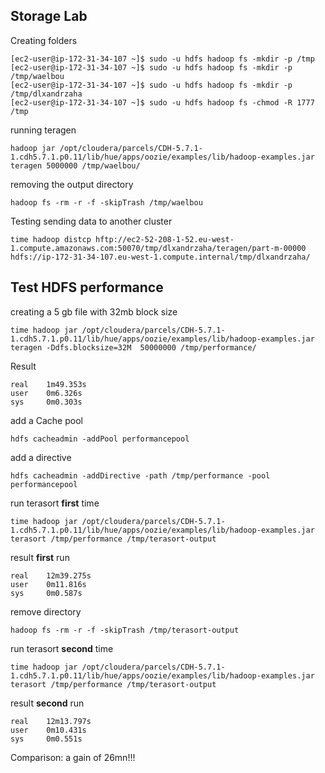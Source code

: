 ## Storage Lab   

Creating folders

	[ec2-user@ip-172-31-34-107 ~]$ sudo -u hdfs hadoop fs -mkdir -p /tmp
	[ec2-user@ip-172-31-34-107 ~]$ sudo -u hdfs hadoop fs -mkdir -p /tmp/waelbou
	[ec2-user@ip-172-31-34-107 ~]$ sudo -u hdfs hadoop fs -mkdir -p /tmp/dlxandrzaha
	[ec2-user@ip-172-31-34-107 ~]$ sudo -u hdfs hadoop fs -chmod -R 1777 /tmp

running teragen 

	hadoop jar /opt/cloudera/parcels/CDH-5.7.1-1.cdh5.7.1.p0.11/lib/hue/apps/oozie/examples/lib/hadoop-examples.jar teragen 5000000 /tmp/waelbou/

removing the output directory

	hadoop fs -rm -r -f -skipTrash /tmp/waelbou

Testing sending data to another cluster

	time hadoop distcp hftp://ec2-52-208-1-52.eu-west-1.compute.amazonaws.com:50070/tmp/dlxandrzaha/teragen/part-m-00000 hdfs://ip-172-31-34-107.eu-west-1.compute.internal/tmp/dlxandrzaha/

## Test HDFS performance

creating a 5 gb file with 32mb block size

	time hadoop jar /opt/cloudera/parcels/CDH-5.7.1-1.cdh5.7.1.p0.11/lib/hue/apps/oozie/examples/lib/hadoop-examples.jar teragen -Ddfs.blocksize=32M  50000000 /tmp/performance/


Result

	real	1m49.353s
	user	0m6.326s
	sys 	0m0.303s


add a Cache pool

	hdfs cacheadmin -addPool performancepool

add a directive 

	hdfs cacheadmin -addDirective -path /tmp/performance -pool performancepool


run terasort **first** time 

	time hadoop jar /opt/cloudera/parcels/CDH-5.7.1-1.cdh5.7.1.p0.11/lib/hue/apps/oozie/examples/lib/hadoop-examples.jar terasort /tmp/performance /tmp/terasort-output

result **first** run

	real    12m39.275s
	user    0m11.816s
	sys     0m0.587s

remove directory

	hadoop fs -rm -r -f -skipTrash /tmp/terasort-output

run terasort **second** time 

	time hadoop jar /opt/cloudera/parcels/CDH-5.7.1-1.cdh5.7.1.p0.11/lib/hue/apps/oozie/examples/lib/hadoop-examples.jar terasort /tmp/performance /tmp/terasort-output

result **second** run

	real    12m13.797s
	user    0m10.431s
	sys     0m0.551s

Comparison: a gain of 26mn!!!